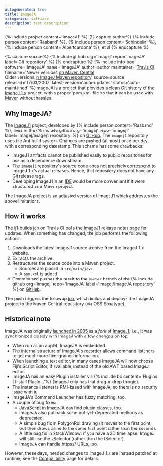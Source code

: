 ```yaml
---
autogenerated: true
title: ImageJA
categories: Software
description: test description
---
```


{% include project content='ImageJ1' %}
{% capture author%}
{% include person content='Rasband' %}, {% include person content='Schindelin' %}, {% include person content='Albertcardona' %}, et al
{% endcapture %}

{% capture source%}
{% include github org='imagej' repo='ImageJA' label='Git repository' %}
{% endcapture %}
{% include info-box software='ImageJA' name='ImageJA' author=author maintainer='[Travis CI](/develop/travis)' filename='Newer versions [on Maven Central](http://search.maven.org/#search%7Cgav%7C1%7Cg%3A%22net.imagej%22%20AND%20a%3A%22ij%22)  
Older versions [in ImageJ Maven repository](http://maven.imagej.net/content/repositories/releases/net/imagej/ij/)' source=source released='17/03/2007' latest-version='auto-updated' status='auto-maintained' %}ImageJA is a project that provides a clean [Git](Git) history of the [ImageJ 1.x](/software/imagej1) project, with a proper 'pom.xml' file so that it can be used with [Maven](/develop/maven) without hassles.

Why ImageJA?
------------

The [ImageJ1](/software/imagej1) project, developed by {% include person content='Rasband' %}, lives in the {% include github org='imagej' repo='imagej1' label='imagej/imagej1 repository' %} on [GitHub](/develop/github). The `imagej1` repository uses the Ant build system. Changes are pushed (at most) once per day, with a corresponding datestamp. This scheme has some drawbacks:

-   ImageJ1 artifacts cannot be published easily to public repositories for use as a dependency downstream.
-   The `imagej1` repository's source code does not precisely correspond to ImageJ 1.x's actual releases. Hence, that repository does not have any [Git](Git) release tags.
-   Developing ImageJ1 in an [IDE](/develop/ides) would be more convenient if it were structured as a Maven project.

The ImageJA project is an adjusted version of ImageJ1 which addresses the above limitations.

How it works
------------

The [ij1-builds job on Travis CI](https://travis-ci.com/imagej/ij1-builds) polls the [ImageJ1 release notes page](https://wsr.imagej.net/notes.html) for updates. When something has changed, the job performs the following actions:

1.  Downloads the latest ImageJ1 source archive from the ImageJ 1.x website.
2.  Extracts the archive.
3.  Restructures the source code into a Maven project.
    -   Sources are placed in `src/main/java`.
    -   A `pom.xml` is added.
4.  Commits and pushes the result to the `master` branch of the {% include github org='imagej' repo='ImageJA' label='imagej/ImageJA repository' %} on [GitHub](/develop/github).

The push triggers the followup [job](https://travis-ci.org/imagej/ImageJA), which builds and deploys the ImageJA project to the Maven Central repository (via OSS Sonatype).

Historical note
---------------

ImageJA was originally [launched in 2005](https://list.nih.gov/cgi-bin/wa.exe?A2=IMAGEJ;cd841de0.0510) as a *fork* of [ImageJ1](/software/imagej1); i.e., it was synchronized closely with ImageJ with a few changes on top:

-   When run as an applet, ImageJA is embedded.
-   The internal structure of ImageJA's recorder allows command listeners to get much more fine-grained information.
-   When launching a text editor, in many cases ImageJA will now choose Fiji's Script Editor, if available, instead of the old AWT based ImageJ editor.
-   ImageJA has an easy Plugin installer via {% include bc content='Plugins | Install PlugIn...'%} (ImageJ only has that drag-n-drop thingie).
-   The instance listener is RMI-based with ImageJA, so there is no security issue with it.
-   ImageJA's Command Launcher has fuzzy matching, too.
-   A couple of bug fixes:
    -   JavaScript in ImageJA can find plugin classes, too.
    -   ImageJA also put back some not-yet-deprecated methods as deprecated.
    -   A simple bug fix in PolygonRoi drawing (it moves to the first point, but then draws a line to the same first point rather than the second).
    -   A little bug fix in StackWindow: if you have a 2D time lapse, ImageJ will still use the zSelector (rather than the tSelector).
    -   ImageJA can handle https:// URLs, too.

However, these days, needed changes to ImageJ 1.x are instead patched at runtime; see the [Compatibility](Compatibility) page for details.


